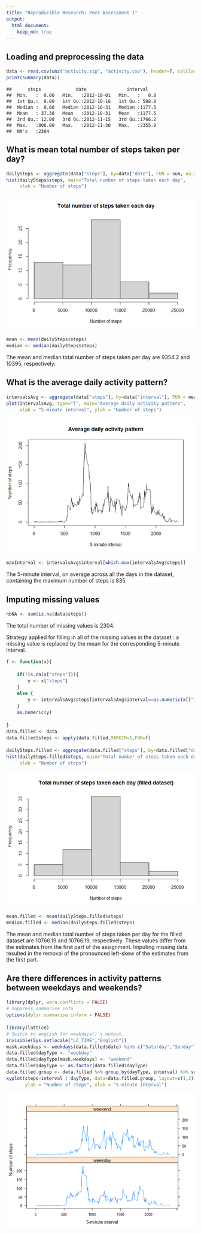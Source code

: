 ```yaml
---
title: "Reproducible Research: Peer Assessment 1"
output: 
  html_document:
    keep_md: true
---
```



## Loading and preprocessing the data


```r
data <- read.csv(unz("activity.zip", "activity.csv"), header=T, colClasses = c("numeric", "Date", "numeric"))
print(summary(data))
```

```
##      steps             date               interval     
##  Min.   :  0.00   Min.   :2012-10-01   Min.   :   0.0  
##  1st Qu.:  0.00   1st Qu.:2012-10-16   1st Qu.: 588.8  
##  Median :  0.00   Median :2012-10-31   Median :1177.5  
##  Mean   : 37.38   Mean   :2012-10-31   Mean   :1177.5  
##  3rd Qu.: 12.00   3rd Qu.:2012-11-15   3rd Qu.:1766.2  
##  Max.   :806.00   Max.   :2012-11-30   Max.   :2355.0  
##  NA's   :2304
```

## What is mean total number of steps taken per day?


```r
dailySteps <- aggregate(data["steps"], by=data["date"], FUN = sum, na.rm = TRUE)
hist(dailySteps$steps, main="Total number of steps taken each day",
     xlab = "Number of steps")
```

![](PA1_template_files/figure-html/histogram-1.png)<!-- -->

```r
mean <- mean(dailySteps$steps)
median <- median(dailySteps$steps)
```

The mean and median total number of steps taken per day are 9354.2 and 10395, respectively.

## What is the average daily activity pattern?


```r
intervalsAvg <- aggregate(data["steps"], by=data["interval"], FUN = mean, na.rm = TRUE)
plot(intervalsAvg, type="l", main="Average daily activity pattern",
     xlab = "5-minute interval", ylab = "Number of steps")
```

![](PA1_template_files/figure-html/intervalAvg-1.png)<!-- -->

```r
maxInterval <- intervalsAvg$interval[which.max(intervalsAvg$steps)]
```
The 5-minute interval, on average across all the days in the dataset, containing the maximum number of steps is 835.


## Imputing missing values


```r
nbNA <- sum(is.na(data$steps))
```
The total number of missing values is 2304.

Strategy applied for filling in all of the missing values in the dataset : a missing value is replaced by the mean for the corresponding 5-minute interval.


```r
f <- function(x){
    
    if(!is.na(x["steps"])){
        y <- x["steps"]
    }
    else {
        y <- intervalsAvg$steps[intervalsAvg$interval==as.numeric(x[["interval"]])]
    }
    as.numeric(y)

}
data.filled <- data
data.filled$steps <- apply(data.filled,MARGIN=1,FUN=f)

dailySteps.filled <- aggregate(data.filled["steps"], by=data.filled["date"], FUN = sum, na.rm = TRUE)
hist(dailySteps.filled$steps, main="Total number of steps taken each day (filled dataset)",
     xlab = "Number of steps")
```

![](PA1_template_files/figure-html/fillingNA-1.png)<!-- -->

```r
mean.filled <- mean(dailySteps.filled$steps)
median.filled <- median(dailySteps.filled$steps)
```
The mean and median total number of steps taken per day for the filled dataset are 10766.19 and 10766.19, respectively. These values differ from the estimates from the first part of the assignment. Imputing missing data resulted in the removal of the pronounced left-skew of the estimates from the first part.


## Are there differences in activity patterns between weekdays and weekends?

```r
library(dplyr, warn.conflicts = FALSE)
# Suppress summarise info
options(dplyr.summarise.inform = FALSE)

library(lattice)
# Switch to english for weekdays()'s output.
invisible(Sys.setlocale("LC_TIME","English"))
mask.weekdays <- weekdays(data.filled$date) %in% c("Saturday","Sunday")
data.filled$dayType <- "weekday"
data.filled$dayType[mask.weekdays] <- "weekend"
data.filled$dayType <- as.factor(data.filled$dayType)
data.filled.group <- data.filled %>% group_by(dayType, interval) %>% summarise(steps = mean(steps))
xyplot(steps~interval | dayType, data=data.filled.group, layout=c(1,2), type="l",
       ylab = "Number of steps", xlab = "5-minute interval")
```

![](PA1_template_files/figure-html/weekendInfluence-1.png)<!-- -->
 

